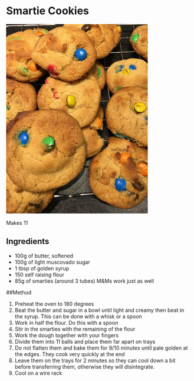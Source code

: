 # Smartie Cookies
![Smartie Cookies](smartie-cookies1.png)

Makes 11
## Ingredients
* 100g of butter, softened
* 100g of light muscovado sugar 
* 1 tbsp of golden syrup
* 150 self raising flour 
* 85g of smarties (around 3 tubes) M&Ms work just as well
  
##Method
1. Preheat the oven to 180 degrees 
2. Beat the butter and sugar in a bowl until light and creamy then beat in the syrup. This can be done with a whisk or a spoon
3. Work in half the flour. Do this with a spoon
4. Stir in the smarties with the remaining of the flour 
5. Work the dough together with your fingers 
6. Divide them into 11 balls and place them far apart on trays 
7. Do not flatten them and bake them for 9/10 minutes until pale golden at the edges. They cook very quickly at the end
8. Leave them on the trays for 2 minutes so they can cool down a bit before transferring them, otherwise they will disintegrate.
9. Cool on a wire rack
